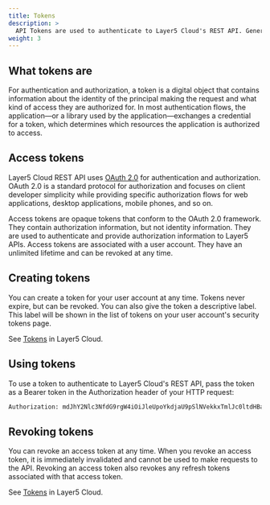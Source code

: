 ```yaml
---
title: Tokens
description: >
  API Tokens are used to authenticate to Layer5 Cloud's REST API. Generated on your user account's security tokens page. Tokens can be revoked at any time.
weight: 3
---
```


## What tokens are

For authentication and authorization, a token is a digital object that contains information about the identity of the principal making the request and what kind of access they are authorized for. In most authentication flows, the application—or a library used by the application—exchanges a credential for a token, which determines which resources the application is authorized to access.

## Access tokens

Layer5 Cloud REST API uses [OAuth 2.0](https://oauth.net/2/) for authentication and authorization. OAuth 2.0 is a standard protocol for authorization and focuses on client developer simplicity while providing specific authorization flows for web applications, desktop applications, mobile phones, and so on.

Access tokens are opaque tokens that conform to the OAuth 2.0 framework. They contain authorization information, but not identity information. They are used to authenticate and provide authorization information to Layer5 APIs. Access tokens are associated with a user account. They have an unlimited lifetime and can be revoked at any time.

## Creating tokens

You can create a token for your user account at any time. Tokens never expire, but can be revoked. You can also give the token a descriptive label. This label will be shown in the list of tokens on your user account's security tokens page.

See [Tokens](https://cloud.layer5.io/security/tokens) in Layer5 Cloud.

## Using tokens

To use a token to authenticate to Layer5 Cloud's REST API, pass the token as a Bearer token in the Authorization header of your HTTP request:

```bash
Authorization: mdJhY2Nlc3NfdG9rgW4iOiJleUpoYkdjaU9pSlNVekkxTmlJc0ltdHBaQ0k2SW5CMVlteHBZem81T1dJNE1XSTBOeTA1TTJaaExUUTBNRE10T0RjMU15MHhOelU1TkRGaFptWmpOV0lpTJNKMGVYQWlPaUpLVjFRaWZRLmV5SmhkV1FpT2x0ZExDSmpiR2xsYm5SZmFXUWlPaUp0WlhOb1pYSjVMV05zYjNWa0lpd2laWGgwSWpwN2ZTd2lhV0YwSWpveE56RTROemsxTVRFMUxDSnBjM01pT2lKb2RIUndjem92TDIxbGMyaGxjbmt1YkdGNVpYSTFMbWx2TDJoNVpISmhJaXdpYW5
```

## Revoking tokens

You can revoke an access token at any time. When you revoke an access token, it is immediately invalidated and cannot be used to make requests to the API. Revoking an access token also revokes any refresh tokens associated with that access token.

See [Tokens](https://cloud.layer5.io/security/tokens) in Layer5 Cloud.
